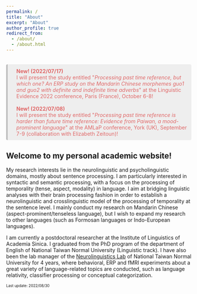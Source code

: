```yaml
---
permalink: /
title: "About"
excerpt: "About"
author_profile: true
redirect_from: 
  - /about/
  - /about.html
---
```


<br>
<div style='background-color:#eeeeee; color: #e06666; border-left: solid #bcbcbc 4px; border-radius: 4px; padding:0.7em;'>
<div style='margin-left:1em;'><b>New! (2022/07/17)</b><br>I will present the study entitled "<i>Processing past time reference, but which one? An ERP study on the Mandarin Chinese morphemes guo1 and guo2 with definite and indefinite time adverbs</i>" at the Linguistic Evidence 2022 conference, Paris (France), October 6-8!
</div>
<br>
<div style='margin-left:1em;'><b>New! (2022/07/08)</b><br>I will present the study entitled "<i>Processing past time reference is harder than future time reference: Evidence from Paiwan, a mood-prominent language</i>" at the AMLaP conference, York (UK), September 7-9 (collaboration with Elizabeth Zeitoun)!
</div>
</div>

## Welcome to my personal academic website!

My research interests lie in the neurolinguistic and psycholinguistic domains, mostly about sentence processing. I am particularly interested in syntactic and semantic processing, with a focus on the processing of temporality (tense, aspect, modality) in language. I aim at bridging linguistic analyses with their brain processing fashion in order to establish a neurolinguistic and crosslinguistic model of the processing of temporality at the sentence level. I mainly conduct my research on Mandarin Chinese (aspect-prominent/tenseless language), but I wish to expand my research to other languages (such as Formosan languages or Indo-European languages). 

I am currently a postdoctoral researcher at the Institute of Linguistics of Academia Sinica. I graduated from the PhD program of the department of English of National Taiwan Normal University (Linguistic track). I have also been the lab manager of the [Neurolinguistics Lab](https://neurolinguisticslabntnu.wordpress.com/) of National Taiwan Normal University for 4 years, where behavioral, ERP and fMRI experiments about a great variety of language-related topics are conducted, such as language relativity, classifier processing or conceptual categorization.

<font size="1">Last update: 2022/08/30</font>
